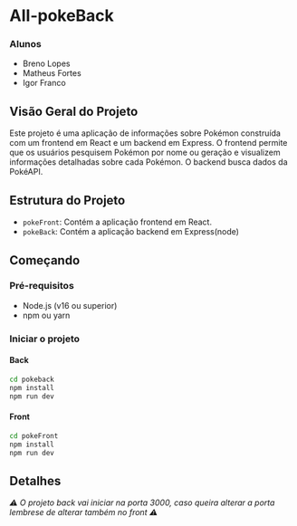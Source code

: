 # AII-pokeBack

### Alunos
- Breno Lopes
- Matheus Fortes
- Igor Franco

## Visão Geral do Projeto

Este projeto é uma aplicação de informações sobre Pokémon construída com um frontend em React e um backend em Express. O frontend permite que os usuários pesquisem Pokémon por nome ou geração e visualizem informações detalhadas sobre cada Pokémon. O backend busca dados da PokéAPI.

## Estrutura do Projeto

- `pokeFront`: Contém a aplicação frontend em React.
- `pokeBack`: Contém a aplicação backend em Express(node)

## Começando

### Pré-requisitos

- Node.js (v16 ou superior)
- npm ou yarn

### Iniciar o projeto 
#### Back
```bash
cd pokeback
npm install
npm run dev
```
#### Front
```bash
cd pokeFront
npm install
npm run dev
```

## Detalhes 
*⚠️ O projeto back vai iniciar na porta 3000, caso queira alterar a porta lembrese de alterar também no front ⚠️*






    

